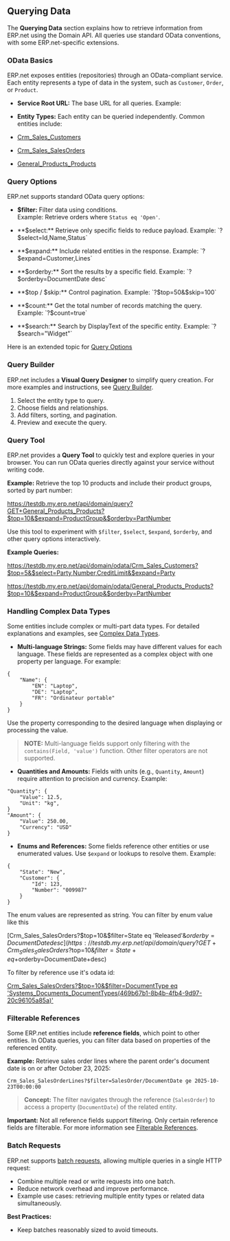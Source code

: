 ## Querying Data

The **Querying Data** section explains how to retrieve information from ERP.net using the Domain API. All queries use standard OData conventions, with some ERP.net-specific extensions.

### OData Basics

ERP.net exposes entities (repositories) through an OData-compliant service. Each entity represents a type of data in the system, such as `Customer`, `Order`, or `Product`.

- **Service Root URL:** The base URL for all queries. Example:  

- **Entity Types:** Each entity can be queried independently. Common entities include:
- [Crm_Sales_Customers](https://docs.erp.net/model/entities/Crm.Sales.Customers.html)
- [Crm_Sales_SalesOrders](https://docs.erp.net/model/entities/Crm.Sales.SalesOrders.html)
- [General_Products_Products](https://docs.erp.net/model/entities/General.Products.Products.html)

### Query Options

ERP.net supports standard OData query options:

- **$filter:** Filter data using conditions.  
Example: Retrieve orders where `Status eq 'Open'`.

- **$select:** Retrieve only specific fields to reduce payload.  
Example: `?$select=Id,Name,Status`

- **$expand:** Include related entities in the response.  
Example: `?$expand=Customer,Lines`

- **$orderby:** Sort the results by a specific field.  
Example: `?$orderby=DocumentDate desc`

- **$top / $skip:** Control pagination.  
Example: `?$top=50&$skip=100`

- **$count:** Get the total number of records matching the query.  
Example: `?$count=true`

- **$search:** Search by DisplayText of the specific entity.  
Example: `?$search="Widget"`

Here is an extended topic for [Query Options](query-options/index.md)



### Query Builder

ERP.net includes a **Visual Query Designer** to simplify query creation. For more examples and instructions, see [Query Builder](query-builder.md).

1. Select the entity type to query.  
2. Choose fields and relationships.  
3. Add filters, sorting, and pagination.  
4. Preview and execute the query.

### Query Tool

ERP.net provides a **Query Tool** to quickly test and explore queries in your browser. You can run OData queries directly against your service without writing code.  

**Example:** Retrieve the top 10 products and include their product groups, sorted by part number:  

https://testdb.my.erp.net/api/domain/query?GET+General_Products_Products?$top=10&$expand=ProductGroup&$orderby=PartNumber

Use this tool to experiment with `$filter`, `$select`, `$expand`, `$orderby`, and other query options interactively.


**Example Queries:**

https://testdb.my.erp.net/api/domain/odata/Crm_Sales_Customers?$top=5&$select=Party,Number,CreditLimit&$expand=Party

https://testdb.my.erp.net/api/domain/odata/General_Products_Products?$top=10&$expand=ProductGroup&$orderby=PartNumber

### Handling Complex Data Types

Some entities include complex or multi-part data types. For detailed explanations and examples, see [Complex Data Types](../complex-types/index.md).

- **Multi-language Strings:** Some fields may have different values for each language. These fields are represented as a complex object with one property per language. For example:  

```
{
    "Name": {
        "EN": "Laptop",
        "DE": "Laptop",
        "FR": "Ordinateur portable"
    }
}
```

Use the property corresponding to the desired language when displaying or processing the value.

> **NOTE:** Multi-language fields support only filtering with the `contains(Field, 'value')` function. Other filter operators are not supported.


- **Quantities and Amounts:** Fields with units (e.g., `Quantity`, `Amount`) require attention to precision and currency. Example:

```
"Quantity": {
    "Value": 12.5,
    "Unit": "kg",
}
"Amount": {
    "Value": 250.00,
    "Currency": "USD"
}
```

- **Enums and References:** Some fields reference other entities or use enumerated values. Use `$expand` or lookups to resolve them. Example:

```
{
    "State": "New",
    "Customer": {
        "Id": 123,
        "Number": "009987"
    }
}
```
The enum values are represented as string. You can filter by enum value like this

[Crm_Sales_SalesOrders?$top=10&$filter=State eq 'Released'&$orderby=DocumentDate desc](https://testdb.my.erp.net/api/domain/query?GET+Crm_Sales_SalesOrders?$top=10&$filter=State+eq+%27Released%27&$orderby=DocumentDate+desc)

To filter by reference use it's odata id:

[Crm_Sales_SalesOrders?$top=10&$filter=DocumentType eq 'Systems_Documents_DocumentTypes(469b67b1-8b4b-4fb4-9d97-20c96105a85a)'](https://testdb.my.erp.net/api/domain/query?GET+Crm_Sales_SalesOrders?$top=10&$filter=DocumentType+eq+%27Systems_Documents_DocumentTypes(469b67b1-8b4b-4fb4-9d97-20c96105a85a)%27)


### Filterable References

Some ERP.net entities include **reference fields**, which point to other entities. In OData queries, you can filter data based on properties of the referenced entity.  

**Example:** Retrieve sales order lines where the parent order's document date is on or after October 23, 2025:

```
Crm_Sales_SalesOrderLines?$filter=SalesOrder/DocumentDate ge 2025-10-23T00:00:00
```

> **Concept:** The filter navigates through the reference (`SalesOrder`) to access a property (`DocumentDate`) of the related entity.

**Important:** Not all reference fields support filtering. Only certain reference fields are filterable. For more information see [Filterable References](filterable-references.md).



### Batch Requests

ERP.net supports <a href="https://www.odata.org/getting-started/advanced-tutorial/#batch" target="_blank">batch requests</a>, allowing multiple queries in a single HTTP request:

- Combine multiple read or write requests into one batch.  
- Reduce network overhead and improve performance.  
- Example use cases: retrieving multiple entity types or related data simultaneously.

**Best Practices:**

- Keep batches reasonably sized to avoid timeouts. 
